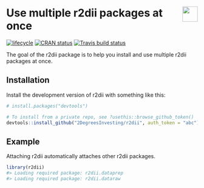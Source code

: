 
<!-- README.md is generated from README.Rmd. Please edit that file -->

# <img src="https://i.imgur.com/3jITMq8.png" align="right" height=40 /> Use multiple r2dii packages at once

<!-- badges: start -->

[![lifecycle](https://img.shields.io/badge/lifecycle-experimental-orange.svg)](https://www.tidyverse.org/lifecycle/#experimental)
[![CRAN
status](https://www.r-pkg.org/badges/version/r2dii)](https://CRAN.R-project.org/package=r2dii)
[![Travis build
status](https://travis-ci.org/2DegreesInvesting/r2dii.svg?branch=master)](https://travis-ci.org/2DegreesInvesting/r2dii)
<!-- badges: end -->

The goal of the r2dii package is to help you install and use multiple
r2dii packages at once.

## Installation

Install the development version of r2dii with something like this:

``` r
# install.packages("devtools")

# To install from a private repo, see ?usethis::browse_github_token()
devtools::install_github("2DegreesInvesting/r2dii", auth_token = "abc")
```

## Example

Attaching r2dii automatically attaches other r2dii packages.

``` r
library(r2dii)
#> Loading required package: r2dii.dataprep
#> Loading required package: r2dii.dataraw
```
